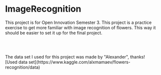 <h1>ImageRecognition</h1>

<p>This project is for Open Innovation Semester 3. This project is a practice exercise to get more familiar with image recognition of flowers. This way it should be easier to set it up for the final project.</p>
<br>
<br>
<p>The data set I used for this project was made by "Alexander", thanks! <br>
  [Used data set](https://www.kaggle.com/alxmamaev/flowers-recognition/data)</p>
